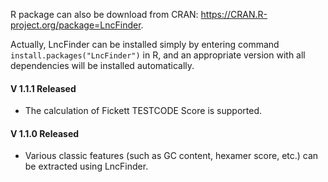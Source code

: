 R package can also be download from CRAN: https://CRAN.R-project.org/package=LncFinder.

Actually, LncFinder can be installed simply by entering command <code>install.packages("LncFinder")</code> in R, and an appropriate version with all dependencies will be installed automatically.

#### V 1.1.1 Released
* The calculation of Fickett TESTCODE Score is supported.

#### V 1.1.0 Released
* Various classic features (such as GC content, hexamer score, etc.) can be extracted using LncFinder.
